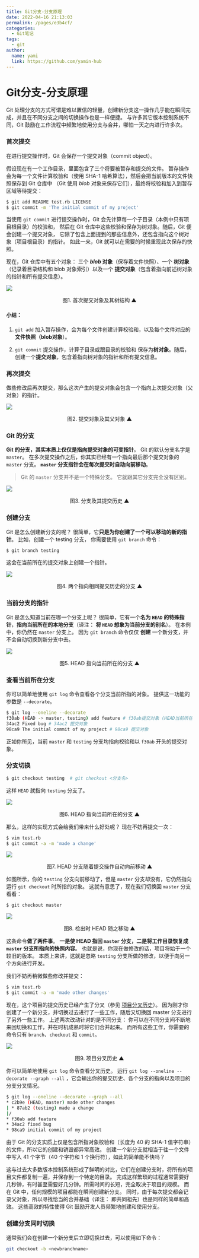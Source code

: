 ```yaml
---
title: Git分支-分支原理
date: 2022-04-16 21:13:03
permalink: /pages/e3b4cf/
categories: 
  - Git笔记
tags: 
  - git
author: 
  name: yami
  link: https://github.com/yamin-hub
---
```


# Git分支-分支原理

Git 处理分支的方式可谓是难以置信的轻量，创建新分支这一操作几乎能在瞬间完成，并且在不同分支之间的切换操作也是一样便捷。 与许多其它版本控制系统不同，Git 鼓励在工作流程中频繁地使用分支与合并，哪怕一天之内进行许多次。



### 首次提交

在进行提交操作时，Git 会保存一个提交对象（commit object）。

假设现在有一个工作目录，里面包含了三个将要被暂存和提交的文件。 暂存操作会为每一个文件计算校验和（使用 SHA-1 哈希算法），然后会把当前版本的文件快照保存到 Git 仓库中 （Git 使用 *blob* 对象来保存它们），最终将校验和加入到暂存区域等待提交： 

```sh
$ git add README test.rb LICENSE
$ git commit -m 'The initial commit of my project'
```

当使用 `git commit` 进行提交操作时，Git 会先计算每一个子目录（本例中只有项目根目录）的校验和， 然后在 Git 仓库中这些校验和保存为树对象。随后，Git 便会创建一个提交对象， 它除了包含上面提到的那些信息外，还包含指向这个树对象（项目根目录）的指针。 如此一来，Git 就可以在需要的时候重现此次保存的快照。

现在，Git 仓库中有五个对象： 三个 ***blob* 对象**（保存着文件快照）、一个 **树对象** （记录着目录结构和 blob 对象索引）以及一个 **提交对象**（包含着指向前述树对象的指针和所有提交信息）。

![](https://cdn.jsdelivr.net/gh/xugaoyi/image_store/blog/20200906145443.jpg)

<p align='center'>图1. 首次提交对象及其树结构 ▲</p>


#### 小结： 

1. `git add` 加入暂存操作，会为每个文件创建计算校验和，以及每个文件对应的**文件快照（blob对象**）。

2. `git commit` 提交操作，计算子目录或跟目录的校验和 保存为**树对象**。随后，创建一个**提交对象**，包含着指向树对象的指针和所有提交信息。



### 再次提交

做些修改后再次提交，那么这次产生的提交对象会包含一个指向上次提交对象（父对象）的指针。

![](https://cdn.jsdelivr.net/gh/xugaoyi/image_store/blog/20200906152315.jpg)

<p align='center'>图2. 提交对象及其父对象 ▲</p>


### Git 的分支

**Git 的分支，其实本质上仅仅是指向提交对象的可变指针**。 Git 的默认分支名字是 `master`。 在多次提交操作之后，你其实已经有一个指向最后那个提交对象的 `master` 分支。 **`master` 分支指针会在每次提交时自动向前移动**。

> Git 的 `master` 分支并不是一个特殊分支。 它就跟其它分支完全没有区别。

![](https://cdn.jsdelivr.net/gh/xugaoyi/image_store/blog/20200906154109.jpg)

<p align='center'>图3. 分支及其提交历史 ▲</p>


### 创建分支

Git 是怎么创建新分支的呢？ 很简单，它**只是为你创建了一个可以移动的新的指针**。 比如，创建一个 testing 分支， 你需要使用 `git branch` 命令： 

```sh
$ git branch testing
```

这会在当前所在的提交对象上创建一个指针。

![](https://cdn.jsdelivr.net/gh/xugaoyi/image_store/blog/20200906154330.png)



<p align='center'>图4. 两个指向相同提交历史的分支 ▲</p>


### 当前分支的指针

Git 是怎么知道当前在哪一个分支上呢？ 很简单，它有一个**名为 `HEAD` 的特殊指针**，**指向当前所在的本地分支**（译注： **将 `HEAD` 想象为当前分支的别名**）。 在本例中，你仍然在 `master` 分支上。 因为 `git branch` 命令仅仅 **创建** 一个新分支，并不会自动切换到新分支中去。

![](https://cdn.jsdelivr.net/gh/xugaoyi/image_store/blog/20200906205325.png)

<p align='center'>图5. HEAD 指向当前所在的分支 ▲</p>


### 查看当前所在分支

你可以简单地使用 `git log` 命令查看各个分支当前所指的对象。 提供这一功能的参数是 `--decorate`。

```sh
$ git log --oneline --decorate
f30ab (HEAD -> master, testing) add feature # f30ab提交对象 (HEAD当前所在分支 -> master分支，testing 分支)
34ac2 Fixed bug # 34ac2 提交对象
98ca9 The initial commit of my project # 98ca9 提交对象
```

正如你所见，当前 `master` 和 `testing` 分支均指向校验和以 `f30ab` 开头的提交对象。



### 分支切换

```sh
$ git checkout testing  # git checkout <分支名>
```

这样 `HEAD` 就指向 `testing` 分支了。

![](https://cdn.jsdelivr.net/gh/xugaoyi/image_store/blog/20200906205917.png)

<p align='center'>图6. HEAD 指向当前所在的分支 ▲</p>


那么，这样的实现方式会给我们带来什么好处呢？ 现在不妨再提交一次： 

```sh
$ vim test.rb
$ git commit -a -m 'made a change'
```

![](https://cdn.jsdelivr.net/gh/xugaoyi/image_store/blog/20200906210338.png)

<p align='center'>图7. HEAD 分支随着提交操作自动向前移动 ▲</p>

如图所示，你的 `testing` 分支向前移动了，但是 `master` 分支却没有，它仍然指向运行 `git checkout` 时所指的对象。 这就有意思了，现在我们切换回 `master` 分支看看： 

```sh
$ git checkout master
```

![](https://cdn.jsdelivr.net/gh/xugaoyi/image_store/blog/20200906210810.png)



<p align='center'>图8. 检出时 HEAD 随之移动 ▲</p>

这条命令**做了两件事**。 **一是使 HEAD 指回 `master` 分支，二是将工作目录恢复成 `master` 分支所指向的快照内容**。 也就是说，你现在做修改的话，项目将始于一个较旧的版本。 本质上来讲，这就是忽略 `testing` 分支所做的修改，以便于向另一个方向进行开发。

我们不妨再稍微做些修改并提交： 

```sh
$ vim test.rb
$ git commit -a -m 'made other changes'
```

现在，这个项目的提交历史已经产生了分叉（参见 [项目分叉历史](https://git-scm.com/book/zh/v2/ch00/divergent_history)）。 因为刚才你创建了一个新分支，并切换过去进行了一些工作，随后又切换回 master 分支进行了另外一些工作。 上述两次改动针对的是不同分支： 你可以在不同分支间不断地来回切换和工作，并在时机成熟时将它们合并起来。 而所有这些工作，你需要的命令只有 `branch`、`checkout` 和 `commit`。

![](https://cdn.jsdelivr.net/gh/xugaoyi/image_store/blog/20200906211331.png)

<p align='center'>图9. 项目分叉历史 ▲</p>

你可以简单地使用 `git log` 命令查看分叉历史。 运行 `git log --oneline --decorate --graph --all` ，它会输出你的提交历史、各个分支的指向以及项目的分支分叉情况。

```sh
$ git log --oneline --decorate --graph --all
* c2b9e (HEAD, master) made other changes
| * 87ab2 (testing) made a change
|/
* f30ab add feature
* 34ac2 fixed bug
* 98ca9 initial commit of my project
```

由于 Git 的分支实质上仅是包含所指对象校验和（长度为 40 的 SHA-1 值字符串）的文件，所以它的创建和销毁都异常高效。 创建一个新分支就相当于往一个文件中写入 41 个字节（40 个字符和 1 个换行符），如此的简单能不快吗？

这与过去大多数版本控制系统形成了鲜明的对比，它们在创建分支时，将所有的项目文件都复制一遍，并保存到一个特定的目录。 完成这样繁琐的过程通常需要好几秒钟，有时甚至需要好几分钟。所需时间的长短，完全取决于项目的规模。 而在 Git 中，任何规模的项目都能在瞬间创建新分支。 同时，由于每次提交都会记录父对象，所以寻找恰当的合并基础（译注： 即共同祖先）也是同样的简单和高效。 这些高效的特性使得 Git 鼓励开发人员频繁地创建和使用分支。



### 创建分支同时切换

通常我们会在创建一个新分支后立即切换过去，可以使用如下命令： 

```sh
git checkout -b <newbranchname>
```
